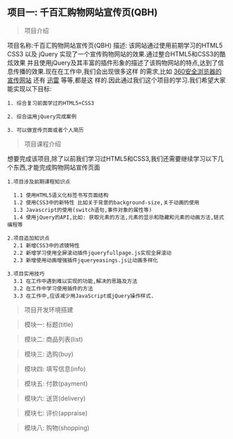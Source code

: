 ## 项目一: 千百汇购物网站宣传页(QBH)

> 项目介绍
  
  项目名称:千百汇购物网站宣传页(QBH)
  描述: 该网站通过使用前期学习的HTML5 CSS3 以及 jQuery 实现了一个宣传购物网站的效果.通过整合HTML5和CSS3的酷炫效果
        并且使用jQuery及其丰富的插件形象的描述了该购物网站的特点,达到了信息传播的效果.现在在工作中,我们会出现很多这样
        的需求,比如 [360安全浏览器的宣传网站](http://se.360.cn/)  还有 [迅雷](http://www.xunlei.com/) 等等,都是这
        样的.因此通过我们这个项目的学习.我们希望大家能实现以下目标:
        
    1. 综合复习前面学过的HTML5+CSS3

    2. 综合运用jQuery完成案例

    3. 可以做宣传页面或者个人简历

> 项目课程介绍

  想要完成该项目,除了以前我们学习过HTML5和CSS3,我们还需要继续学习以下几个东西,才能完成购物网站宣传页面

    1.项目涉及前期课程知识点

      1.1 使用HTML5语义化标签书写页面结构
      1.2 使用CSS3中的新特性 比如关于背景的background-size,关于动画的使用
      1.3 Javascript的使用(switch语句,事件对象的属性等)
      1.4 使用jQuery的API,比如: 获取元素的方法,元素的显示和隐藏和元素的动画方法,链式编程等

    2.项目追加知识点
      2.1 新增CSS3中的滤镜特性
      2.2 新增学习使用全屏滚动插件jqueryfullpage.js实现全屏滚动
      2.3 新增使用动画增强插件jqueryeasings.js让动画多样化

    3.项目实用技巧
      3.1 在工作中遇到难以实现的功能,解决的思路及方法
      3.2 在工作中学习使用插件的方法
      3.3 在工作中,应该减少用JavaScript或jQuery操作样式.

> 项目开发环境搭建

> 模块一: 标题(title) 

> 模块二: 商品列表(list)

> 模块三: 选购(buy) 

> 模块四: 填写信息(info)

> 模块五: 付款(payment) 

> 模块六: 送货(delivery) 

> 模块七: 评价(appraise) 

> 模块八: 购物(shopping)

